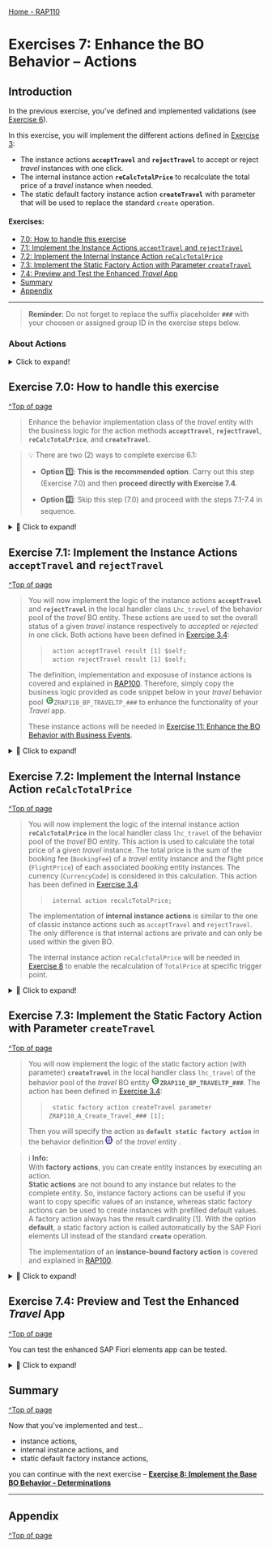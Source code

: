 [Home - RAP110](../../README.md)

# Exercises 7: Enhance the BO Behavior – Actions 

## Introduction

In the previous exercise, you've defined and implemented validations (see [Exercise 6](../ex06/README.md)).

In this exercise, you will implement the different actions defined in [Exercise 3](../ex03/README.md):
- The instance actions **`acceptTravel`** and **`rejectTravel`** to accept or reject _travel_ instances with one click. 
- The internal instance action **`reCalcTotalPrice`** to recalculate the total price of a _travel_ instance when needed. 
- The static default factory instance action **`createTravel`** with parameter that will be used to replace the standard `create` operation.


#### Exercises:
- [7.0: How to handle this exercise](#exercise-70-how-to-handle-this-exercise)
- [7.1: Implement the Instance Actions `acceptTravel` and `rejectTravel`](#exercise-71-implement-the-instance-actions-accepttravel-and-rejecttravel)
- [7.2: Implement the Internal Instance Action `reCalcTotalPrice`](#exercise-72-implement-the-internal-instance-action-recalctotalprice)
- [7.3: Implement the Static Factory Action with Parameter `createTravel`](#exercise-73-implement-the-static-factory-action-with-parameter-createtravel)
- [7.4: Preview and Test the Enhanced _Travel_ App](#exercise-74-preview-and-test-the-enhanced-travel-app)
- [Summary](#summary)
- [Appendix](#appendix)

----

> **Reminder**: Do not forget to replace the suffix placeholder **`###`** with your choosen or assigned group ID in the exercise steps below. 

### About Actions

 <details>
  <summary>Click to expand!</summary>

> In the RAP context, an action is a non-standard operation that change the data of a BO instance. 
> 
> Actions are specified in behavior definitions and implemented in ABAP behavior pools. 
> By default, actions are related to instances of a BO entity. The addition `static` allows you to define a static action that are not bound to any instance but relates to the complete entity.
> 
> Two main categories of actions can be implemented in RAP:  
> - **Non-factory actions**: Defines a RAP action which offers non-standard behavior. The custom logic must be implemented in the RAP handler method `FOR MODIFY`. An action per default relates to a RAP BO entity instance and changes the state of the instance.  An action is related to an instance by default. Non-factory actions can be instance-bound (default) or static.
> - **Factory actions**: Factory actions are used to create RAP BO entity instances. Factory actions can be instance-bound (default) or static. Instance-bound factory actions can copy specific values of an instance. Static factory actions can be used to create instances with prefilled default values.
>
> ℹ **Further reading**: [Actions](https://help.sap.com/viewer/923180ddb98240829d935862025004d6/Cloud/en-US/83bad707a5a241a2ae93953d81d17a6b.html) **|** [CDS BDL - non-standard operations](https://help.sap.com/doc/abapdocu_cp_index_htm/CLOUD/en-US/index.htm?file=abenbdl_nonstandard.htm) **|** [ABAP EML - response_param](https://help.sap.com/doc/abapdocu_cp_index_htm/CLOUD/en-US/index.htm?file=abapeml_response.htm)   
> ℹ **Further reading**: [RAP BO Contract](https://help.sap.com/docs/BTP/923180ddb98240829d935862025004d6/3a402c5cf6a74bc1a1de080b2a7c6978.html) **|** [RAP BO Provider API (derived types, %cid, implicit response parameters,...)](https://help.sap.com/docs/BTP/923180ddb98240829d935862025004d6/2a3da8a5b19e4f6b953e9a11fb5cc747.html?version=Cloud) 

 </details>


## Exercise 7.0: How to handle this exercise

[^Top of page](#)

> Enhance the behavior implementation class of the _travel_ entity with the business logic for the action methods **`acceptTravel`**, **`rejectTravel`**, **`reCalcTotalPrice`**, and **`createTravel`**.

> 💡 There are two (2) ways to complete exercise 6.1:
> 
> - **Option 1️⃣**: **This is the recommended option**. Carry out this step (Exercise 7.0) and then **proceed directly with Exercise 7.4**.
>
> - **Option 2️⃣**: Skip this step (7.0) and proceed with the steps 7.1-7.4 in sequence. 

<details>
  <summary>🔵 Click to expand!</summary>
 
 1. Go to the behavior implementation class of the _travel_ entity ![class](../images/adt_class.png)**ZRAP110_BP_TRAVELTP_###** and adjust it.
 
    For that, replace the whole source code on the **Local Types** tab with the source code provided in the source code document linked below and replace the placeholder **`###`** with your group ID.
    
    ▶📄 **Source code document:** ![class](../images/adt_class.png)[Behavior Implementation Class ZRAP110_BP_TRAVELTP_###](sources/EX07_CLASS_ZRAP110_BP_TRAVELTP.txt)
  
 2. Save ![save icon](../images/adt_save.png) and activate ![activate icon](../images/adt_activate.png) the changes.  

 3. Now, specify the static factory action **`createTravel`** as **default** in the behavior definition of the _travel_ entity ![bdef](../images/adt_bdef.png)**`ZRAP110_R_TRAVELTP_###`**. 
 
    For that, add the keyword **`default`** after the keyword **`static`** as shown on the screenshot below. 
 
    <img src="images/ex702.png" alt="Travel BDEF" width="50%"> 
     
 4. Save ![save icon](../images/adt_save.png) and activate ![activate icon](../images/adt_activate.png) the changes.  
 
    Now, the static default factory action **`createTravel`** will be automatically called by the SAP Fiori elements UI instead of the standard **`create`** operation.
    
 5. You can now **proceed directly with Exercise 7.4**.

</details>

## Exercise 7.1: Implement the Instance Actions `acceptTravel` and `rejectTravel`
[^Top of page](#)

> You will now implement the logic of the instance actions **`acceptTravel`** and **`rejectTravel`** in the local handler class `Lhc_travel` of the behavior pool of the _travel_ BO entity. These actions are used to set the overall status of a given _travel_ instance respectively to _accepted_ or _rejected_ in one click. Both actions have been defined in [Exercise 3.4](../ex03/README.md):
>   > `  action acceptTravel result [1] $self; `  
>   > `  action rejectTravel result [1] $self; `  
> 
> The definition, implementation and exposuse of instance actions is covered and explained in [RAP100](../../../rap100#exercises). Therefore, simply copy the business logic provided as code snippet below in your _travel_ behavior pool ![ABAP class](../images/adt_class.png)`ZRAP110_BP_TRAVELTP_###` to enhance the functionality of your _Travel_ app.
> 
> These instance actions will be needed in [Exercise 11: Enhance the BO Behavior with Business Events](../ex11/README.md).

<details>
  <summary>🔵 Click to expand!</summary>

### Exercise 7.1.1: Implement the InstanceActions `acceptTravel`

> Implement the action behavior in the local handler method `acceptTravel` of the behavior pool of the _travel_ entity.
 
<details>
  <summary>🟣 Click to expand!</summary>
  
 1. Go to the method **`acceptTravel`** of the local handler class `lhc_travel` in the behavior implementation class ![ABAP class](../images/adt_class.png)**`ZRAP110_BP_TRAVELTP_###`** and replace the empty method implementation with the code provide below. 
 
    Replace all occurences of the placeholder `###` with your group ID.
 
    ```ABAP
    **************************************************************************
    * Instance-bound action acceptTravel
    **************************************************************************
      METHOD acceptTravel.
        MODIFY ENTITIES OF ZRAP110_R_TravelTP_### IN LOCAL MODE
             ENTITY travel
                UPDATE FIELDS ( OverallStatus )
                   WITH VALUE #( FOR key IN keys ( %tky         = key-%tky
                                                   OverallStatus = travel_status-accepted ) ). " 'A' Accepted

        " read changed data for result
        READ ENTITIES OF ZRAP110_R_TravelTP_### IN LOCAL MODE
          ENTITY travel
             ALL FIELDS WITH
             CORRESPONDING #( keys )
           RESULT DATA(travels).

        result = VALUE #( FOR travel IN travels ( %tky = travel-%tky  %param = travel ) ).
      ENDMETHOD.
    ```
 
 2. Save ![save icon](../images/adt_save.png) and activate ![activate icon](../images/adt_activate.png) the changes.  
 
</details> 

### Exercise 7.1.2: Implement the Instance Actions `rejectTravel`

> Implement the action behavior in the local handler method `rejectTravel` of the behavior pool of the _travel_ entity.

<details>
  <summary>🟣 Click to expand!</summary>
  
 1. Go to the method **`rejectTravel`** of the local handler class `lhc_travel` in the behavior implementation class ![ABAP class](../images/adt_class.png)**`ZRAP110_BP_TRAVELTP_###`** and replace the empty method implementation with the code provide below. 
 
    Replace all occurences of the placeholder `###` with your group ID.
 
    ```ABAP
    **************************************************************************
    * Instance-bound action rejectTravel
    **************************************************************************
      METHOD rejectTravel.
        MODIFY ENTITIES OF ZRAP110_R_TravelTP_### IN LOCAL MODE
             ENTITY travel
                UPDATE FIELDS ( OverallStatus )
                   WITH VALUE #( FOR key IN keys ( %tky         = key-%tky
                                                   OverallStatus = travel_status-rejected ) ). " 'X' Rejected

        " read changed data for result
        READ ENTITIES OF ZRAP110_R_TravelTP_### IN LOCAL MODE
          ENTITY travel
             ALL FIELDS WITH
             CORRESPONDING #( keys )
           RESULT DATA(travels).

        result = VALUE #( FOR travel IN travels ( %tky = travel-%tky  %param = travel ) ).
      ENDMETHOD.
    ```
 
 2. Save ![save icon](../images/adt_save.png) and activate ![activate icon](../images/adt_activate.png) the changes.  

</details>

</details>

## Exercise 7.2: Implement the Internal Instance Action `reCalcTotalPrice`
[^Top of page](#)

> You will now implement the logic of the internal instance action **`reCalcTotalPrice`** in the local handler class `lhc_travel` of the behavior pool of the _travel_ BO entity. This action is used to calculate the total price of a given _travel_ instance. The total price is the sum of the booking fee (`BookingFee`) of a _travel_ entity instance and the flight price (`FlightPrice`) of each associated _booking_ entity instances. The currency (`CurrencyCode`) is considered in this calculation. 
> This action has been defined in [Exercise 3.4](../ex03/README.md):
>   > `  internal action recalcTotalPrice; `  
> 
> The implementation of **internal instance actions** is similar to the one of classic instance actions such as `acceptTravel` and `rejectTravel`. The only difference is that internal actions are private and can only be used within the given BO.
> 
> The internal instance action `reCalcTotalPrice` will be needed in [Exercise 8](../ex11/README.md) to enable the recalculation of `TotalPrice` at specific trigger point.

<details>
  <summary>🔵 Click to expand!</summary>
  
 1. Go to the method **`reCalcTotalPrice`** of the local handler class `lhc_travel` in the behavior implementation class ![ABAP class](../images/adt_class.png)**`ZRAP110_BP_TRAVELTP_###`** and replace the empty method implementation with the code provide below. 
 
    > ⚠ Please note: Only few currency codes conversion factors are currently maintained in the present system D23.
 
    Replace all occurences of the placeholder `###` with your group ID.
 
    ```ABAP
    **************************************************************************
    * Internal instance-bound action calculateTotalPrice
    **************************************************************************
      METHOD reCalctotalprice.
         TYPES: BEGIN OF ty_amount_per_currencycode,
                  amount        TYPE /dmo/total_price,
                  currency_code TYPE /dmo/currency_code,
                END OF ty_amount_per_currencycode.

         DATA: amounts_per_currencycode TYPE STANDARD TABLE OF ty_amount_per_currencycode.

         " Read all relevant travel instances.
         READ ENTITIES OF ZRAP110_R_TravelTP_### IN LOCAL MODE
              ENTITY Travel
                 FIELDS ( BookingFee CurrencyCode )
                 WITH CORRESPONDING #( keys )
              RESULT DATA(travels).

         DELETE travels WHERE CurrencyCode IS INITIAL.

         " Read all associated bookings and add them to the total price.
         READ ENTITIES OF ZRAP110_R_TravelTP_### IN LOCAL MODE
           ENTITY Travel BY \_Booking
             FIELDS ( FlightPrice CurrencyCode )
           WITH CORRESPONDING #( travels )
           LINK DATA(booking_links)
           RESULT DATA(bookings).

         LOOP AT travels ASSIGNING FIELD-SYMBOL(<travel>).
           " Set the start for the calculation by adding the booking fee.
           amounts_per_currencycode = VALUE #( ( amount        = <travel>-bookingfee
                                                 currency_code = <travel>-currencycode ) ).

           LOOP AT booking_links INTO DATA(booking_link) USING KEY id WHERE source-%tky = <travel>-%tky.
             " Short dump occurs if link table does not match read table, which must never happen
             DATA(booking) = bookings[ KEY id  %tky = booking_link-target-%tky ].
             COLLECT VALUE ty_amount_per_currencycode( amount        = booking-flightprice
                                                       currency_code = booking-currencycode ) INTO amounts_per_currencycode.
           ENDLOOP.

           DELETE amounts_per_currencycode WHERE currency_code IS INITIAL.

           CLEAR <travel>-TotalPrice.
           LOOP AT amounts_per_currencycode INTO DATA(amount_per_currencycode).
             " If needed do a Currency Conversion
             IF amount_per_currencycode-currency_code = <travel>-CurrencyCode.
               <travel>-TotalPrice += amount_per_currencycode-amount.
             ELSE.
               /dmo/cl_flight_amdp=>convert_currency(
                  EXPORTING
                    iv_amount                   =  amount_per_currencycode-amount
                    iv_currency_code_source     =  amount_per_currencycode-currency_code
                    iv_currency_code_target     =  <travel>-CurrencyCode
                    iv_exchange_rate_date       =  cl_abap_context_info=>get_system_date( )
                  IMPORTING
                    ev_amount                   = DATA(total_booking_price_per_curr)
                 ).
               <travel>-TotalPrice += total_booking_price_per_curr.
             ENDIF.
           ENDLOOP.
         ENDLOOP.

         " write back the modified total_price of travels
         MODIFY ENTITIES OF ZRAP110_R_TravelTP_### IN LOCAL MODE
           ENTITY travel
             UPDATE FIELDS ( TotalPrice )
             WITH CORRESPONDING #( travels ).
                
       ENDMETHOD.
    ```
 
 2. Save ![save icon](../images/adt_save.png) and activate ![activate icon](../images/adt_activate.png) the changes.  
                
</details>
   

## Exercise 7.3: Implement the Static Factory Action with Parameter `createTravel`
[^Top of page](#)

> You will now implement the logic of the static factory action (with parameter) **`createTravel`** in the local handler class `lhc_travel` of the behavior pool of the _travel_ BO entity ![ABAP class](../images/adt_class.png)**`ZRAP110_BP_TRAVELTP_###`**. The action has been defined in [Exercise 3.4](../ex03/README.md):
>   > `  static factory action createTravel parameter ZRAP110_A_Create_Travel_### [1]; `  
> 
> Then you will specify the action as **`default static factory action`** in the behavior definition![bdef](../images/adt_bdef.png) of the _travel_ entity . 
               
> ℹ **Info:**  
> With **factory actions**, you can create entity instances by executing an action.  
> **Static actions** are not bound to any instance but relates to the complete entity. So, instance factory actions can be useful if you want to copy specific values of an instance, whereas static factory actions can be used to create instances with prefilled default values. A factory action always has the result cardinality [1].
> With the option **default**, a static factory action is called automatically by the SAP Fiori elements UI instead of the standard **`create`** operation.
> 
> The implementation of an **instance-bound factory action** is covered and explained in [RAP100](../../../rap100#exercises). 

<details>
  <summary>🔵 Click to expand!</summary>
  
 1. You can have a look at the CDS abstract entity ![ddls](../images/adt_ddls.png)`ZRAP110_A_Create_Travel_###`. It will be used to define the structure of the input parameter.
 
    <details>
     <summary>Have a look at the source code of the abstract entity</summary>
     
      <img src="images/ex701.png" alt="CDS abstract entity" width="50%">  
     
     Below is the formatted source code:
      
      ```ABAP
      @EndUserText.label: 'Parameter for Creating Travel+Booking'
      define abstract entity ZRAP110_A_Create_Travel_###
      {
        @Consumption.valueHelpDefinition: [ { entity: { name: '/DMO/I_Customer_StdVH', element: 'CustomerID' } } ]
        customer_id   : /dmo/customer_id;

        @Consumption.valueHelpDefinition: [ { entity: { name: '/DMO/I_Flight_StdVH', element: 'AirlineID' },
                  additionalBinding: [ { localElement: 'flight_date',   element: 'FlightDate',   usage: #RESULT },
                                       { localElement: 'connection_id', element: 'ConnectionID', usage: #RESULT } ] } ]
        carrier_id    : /dmo/carrier_id;
        @Consumption.valueHelpDefinition: [ { entity : { name: '/DMO/I_Flight_StdVH', element: 'AirlineID' },
                  additionalBinding: [ { localElement: 'flight_date', element: 'FlightDate', usage: #RESULT },
                                       { localElement: 'carrier_id', element: 'AirlineID', usage: #FILTER_AND_RESULT } ] } ]
        connection_id : /dmo/connection_id;
        @Consumption.valueHelpDefinition: [ { entity: { name: '/DMO/I_Flight_StdVH', element: 'AirlineID' },
                  additionalBinding: [ { localElement: 'carrier_id', element: 'AirlineID', usage: #FILTER_AND_RESULT },
                                         { localElement: 'connection_id', element: 'ConnectionID', usage: #FILTER_AND_RESULT } ] } ]
        flight_date   : /dmo/flight_date;
      }
      ```
    </details>
     
 2. Now, go to the method **`createTravel`** of the local handler class `lhc_travel` in the behavior implementation class ![ABAP class](../images/adt_class.png)**`ZRAP110_BP_TRAVELTP_###`** and replace the empty method implementation with the code provide below. 
 
    Replace all occurences of the placeholder `###` with your group ID.
 
    ```ABAP
    **************************************************************************
    * static default factory action createTravel
    **************************************************************************
      METHOD createTravel.

        IF keys IS NOT INITIAL.
          SELECT * FROM /dmo/flight FOR ALL ENTRIES IN @keys WHERE carrier_id    = @keys-%param-carrier_id
                                                             AND   connection_id = @keys-%param-connection_id
                                                             AND   flight_date   = @keys-%param-flight_date
                                                             INTO TABLE @DATA(flights).

          "create travel instances with default bookings
          MODIFY ENTITIES OF ZRAP110_R_TRAVELTP_### IN LOCAL MODE
            ENTITY Travel
              CREATE
                FIELDS ( CustomerID Description )
                  WITH VALUE #( FOR key IN keys ( %cid = key-%cid
                                                  %is_draft = key-%param-%is_draft
                                                  CustomerID = key-%param-customer_id
                                                  Description = 'Own Create Implementation' ) )
              CREATE BY \_Booking
                FIELDS ( CustomerID CarrierID ConnectionID FlightDate FlightPrice CurrencyCode )
                  WITH VALUE #( FOR key IN keys INDEX INTO i
                              ( %cid_ref  = key-%cid
                                %is_draft = key-%param-%is_draft
                                %target   = VALUE #( ( %cid         = i
                                                       %is_draft    = key-%param-%is_draft
                                                       CustomerID   = key-%param-customer_id
                                                       CarrierID    = key-%param-carrier_id
                                                       ConnectionID = key-%param-connection_id
                                                       FlightDate   = key-%param-flight_date
                                                       FlightPrice  = VALUE #( flights[ carrier_id    = key-%param-carrier_id
                                                                                        connection_id = key-%param-connection_id
                                                                                        flight_date   = key-%param-flight_date ]-price OPTIONAL )
                                                       CurrencyCode = VALUE #( flights[ carrier_id    = key-%param-carrier_id
                                                                                        connection_id = key-%param-connection_id
                                                                                        flight_date   = key-%param-flight_date ]-currency_code OPTIONAL )
                              ) ) ) )
          MAPPED mapped.
        ENDIF.

      ENDMETHOD.
     ```
 
 3. Save ![save icon](../images/adt_save.png) and activate ![activate icon](../images/adt_activate.png) the changes.  

 4. Now, specify the static factory action **`createTravel`** as **default** in the behavior definition of the _travel_ entity ![bdef](../images/adt_bdef.png)**`ZRAP110_R_TRAVELTP_###`**. 
 
    Add the keyword **`default`** after the keyword **`static`** as shown on the screenshot below. 
 
    <img src="images/ex702.png" alt="Travel BDEF" width="50%"> 
     
 5. Save ![save icon](../images/adt_save.png) and activate ![activate icon](../images/adt_activate.png) the changes.  
 
    Now, the static default factory action **`createTravel`** will be automatically called by the SAP Fiori elements UI instead of the standard **`create`** operation.
 
</details>

## Exercise 7.4: Preview and Test the Enhanced _Travel_ App
[^Top of page](#)

You can test the enhanced SAP Fiori elements app can be tested. 

 <details>
  <summary>🔵 Click to expand!</summary>

 1. You can either refresh your application in the browser using **F5** if the browser is still open - or go to your service binding **`ZRAP110_UI_TRAVEL_O4_###`** and start the Fiori elements App preview for the **`Travel`** entity set.

 2. Play around. For example,... 
    - Press the buttons _**Accept Travel**_ and _**Reject Travel**_ to change the overall status of _travel_ instances.
    
    - Press the button _**Create**_. The logic of the **`createTravel`** should be called now    
  
    - Create or Edit an existing entry to check the calculation of the total price.

    > ⚠ Please not that the execution of the internal action **`reCalcTotalPrice`** is not yet triggered. Therefore, the total price of a _travel_ instance will not be calculated for now. You will tackle this in the next exercise by implementing the determination **`calculateTotalPrice`**.
  
     After clicking **Create** you will get following pop-up. Here you can select all enties at once. This is pop-up appears due to the key word default.
  
     <img src="images/ex703.png" alt="Preview" width="50%">        
     

</details>                
           
## Summary
[^Top of page](#)

Now that you've implemented and test... 
- instance actions, 
- internal instance actions, and
- static default factory instance actions, 
                
you can continue with the next exercise – **[Exercise 8: Implement the Base BO Behavior - Determinations](../ex08/README.md)**

---

## Appendix
[^Top of page](#)
<!--
Find the full solution source code of all ![tabl](../images/adt_tabl.png)database tables, CDS artefacts ( ![ddls](../images/adt_ddls.png)views,  ![ddlx](../images/adt_ddlx.png)metadata extensions and  ![bdef](../images/adt_bdef.png)behavior), ![class](../images/adt_class.png) ABAP classes, and ![servicebinding](../images/adt_srvb.png) service definition used in this workshop in the [**sources**](../sources) folder. 
  
Don't forget to replace all occurences of the placeholder `###` in the provided source code with your group ID using the ADT _Replace All_ function (_Ctrl+F_).
-->
